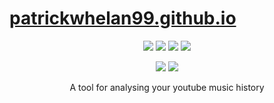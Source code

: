 # [patrickwhelan99.github.io](https://patrickwhelan99.github.io/) 


<p align='center'>
  <img src="https://img.shields.io/static/v1?label=Maintained&message=Yes&color=success"/>
  <img src="https://img.shields.io/github/issues/patrickwhelan99/patrickwhelan99.github.io"/>
  <img src="https://img.shields.io/github/forks/patrickwhelan99/patrickwhelan99.github.io"/>
  <img src="https://img.shields.io/github/stars/patrickwhelan99/patrickwhelan99.github.io"/>
<p/>

<p align='center'>
  <img src="https://img.shields.io/github/license/patrickwhelan99/patrickwhelan99.github.io"/> 
  <img src="https://img.shields.io/static/v1?label=Made%20With&message=Javasctipt&color=informational"/>
<p/>


<p align='center'> A tool for analysing your youtube music history </p>
